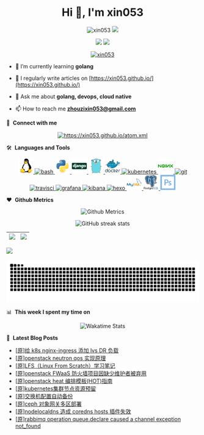 <h1 align="center">Hi 👋, I'm xin053</h1>
<p align="center"> <img src="https://gpvc.arturio.dev/xin053" alt="xin053" />
<a target="_blank" href=https://github.com/xin053>
  <img src=https://img.shields.io/github/followers/xin053?label=follow%20me&style=social />
</a></p>

<p align="center">
  <img src="https://count.getloli.com/get/@xin053?theme=rule34">
  <img src="https://weather-icon.journeyad.repl.co/@wuhan?v=1">
</p>

<p align="center"> <a href="https://github.com/ryo-ma/github-profile-trophy"><img src="https://github-profile-trophy.vercel.app/?username=xin053&theme=monokai&column=8&no-frame=true&no-bg=true" alt="xin053" /></a> </p>

- 🌱 I’m currently learning **golang**

- 📝 I regularly write articles on [https://xin053.github.io/](https://xin053.github.io/)

- 💬 Ask me about **golang, devops, cloud native**

- 📫 How to reach me **zhouzixin053@gmail.com**

🔗 &nbsp;**Connect with me**
<p align="center">
<a href="https://xin053.github.io/atom.xml" target="blank"><img align="center" src="https://raw.githubusercontent.com/rahuldkjain/github-profile-readme-generator/master/src/images/icons/Social/rss.svg" alt="https://xin053.github.io/atom.xml" height="30" width="40" /></a>
</p>

🛠️ &nbsp;**Languages and Tools**
<p align="center">
<a href="https://www.linux.org/" target="_blank"> <img src="https://raw.githubusercontent.com/devicons/devicon/master/icons/linux/linux-original.svg" alt="linux" width="40" height="40"/> </a>
<a href="https://www.gnu.org/software/bash/" target="_blank"> <img src="https://www.vectorlogo.zone/logos/gnu_bash/gnu_bash-icon.svg" alt="bash" width="40" height="40"/> </a>
<a href="https://www.python.org" target="_blank"> <img src="https://raw.githubusercontent.com/devicons/devicon/master/icons/python/python-original.svg" alt="python" width="40" height="40"/> </a>
<a href="https://www.djangoproject.com/" target="_blank"> <img src="https://raw.githubusercontent.com/devicons/devicon/master/icons/django/django-original.svg" alt="django" width="40" height="40"/> </a>
<a href="https://golang.org" target="_blank"> <img src="https://raw.githubusercontent.com/devicons/devicon/master/icons/go/go-original.svg" alt="go" width="40" height="40"/> </a>
<a href="https://www.docker.com/" target="_blank"> <img src="https://raw.githubusercontent.com/devicons/devicon/master/icons/docker/docker-original-wordmark.svg" alt="docker" width="40" height="40"/> </a>
<a href="https://kubernetes.io" target="_blank"> <img src="https://www.vectorlogo.zone/logos/kubernetes/kubernetes-icon.svg" alt="kubernetes" width="40" height="40"/> </a>
<a href="https://www.nginx.com" target="_blank"> <img src="https://raw.githubusercontent.com/devicons/devicon/master/icons/nginx/nginx-original.svg" alt="nginx" width="40" height="40"/> </a>
<a href="https://git-scm.com/" target="_blank"> <img src="https://www.vectorlogo.zone/logos/git-scm/git-scm-icon.svg" alt="git" width="40" height="40"/> </a>
<a href="https://travis-ci.org" target="_blank"> <img src="https://www.vectorlogo.zone/logos/travis-ci/travis-ci-icon.svg" alt="travisci" width="40" height="40"/> </a>
<a href="https://grafana.com" target="_blank"> <img src="https://www.vectorlogo.zone/logos/grafana/grafana-icon.svg" alt="grafana" width="40" height="40"/> </a>
<a href="https://www.elastic.co/kibana" target="_blank"> <img src="https://www.vectorlogo.zone/logos/elasticco_kibana/elasticco_kibana-icon.svg" alt="kibana" width="40" height="40"/> </a>
<a href="hexo.io/" target="_blank"> <img src="https://www.vectorlogo.zone/logos/hexoio/hexoio-icon.svg" alt="hexo" width="40" height="40"/> </a>
<a href="https://www.mysql.com/" target="_blank"> <img src="https://raw.githubusercontent.com/devicons/devicon/master/icons/mysql/mysql-original-wordmark.svg" alt="mysql" width="40" height="40"/> </a>
<a href="https://www.postgresql.org" target="_blank"> <img src="https://raw.githubusercontent.com/devicons/devicon/master/icons/postgresql/postgresql-original-wordmark.svg" alt="postgresql" width="40" height="40"/> </a>
<a href="https://www.photoshop.com/en" target="_blank"> <img src="https://raw.githubusercontent.com/devicons/devicon/master/icons/photoshop/photoshop-line.svg" alt="photoshop" width="40" height="40"/> </a>
</p>

❤️ &nbsp;**Github Metrics**
<p align="center"><img src="https://metrics.lecoq.io/xin053" alt="Github Metrics">
<br></p>

<p align="center"><img src="https://github-readme-streak-stats.herokuapp.com/?user=xin053&theme=cobalt&hide_border=true&currStreakNum=DD2727&sideNums=8D02DD&stroke=DD2727" alt="GitHub streak stats">
<br></p>

|![](https://github-readme-stats.vercel.app/api?username=xin053&hide_title=false&hide_border=true&show_icons=true&include_all_commits=true&line_height=21&bg_color=0,EC6C6C,FFD479,FFFC79,73FA79&theme=graywhite&locale=cn)|![](https://github-readme-stats.vercel.app/api/top-langs/?username=xin053&hide_title=false&hide_border=true&layout=compact&bg_color=0,73FA79,73FDFF,D783FF&theme=graywhite&locale=cn&langs_count=10)|
|-|-|

![](https://activity-graph.herokuapp.com/graph?username=xin053&theme=redical)

![github contribution grid snake animation](https://raw.githubusercontent.com/xin053/xin053/output/github-contribution-grid-snake.svg)

📊 &nbsp;**This week I spent my time on**

<p align="center"><img src="https://github-readme-stats-taupe-two.vercel.app/api/wakatime?username=xin053&hide_title=true&hide_border=true&langs_count=5&bg_color=00000000&text_color=777" alt="Wakatime Stats">
<br></p>

📕 &nbsp;**Latest Blog Posts**
<!-- BLOG-POST-LIST:START -->
- [[原]给 k8s nginx-ingress 添加 lvs DR 负载](https://blog.csdn.net/u011459278/article/details/111871083)
- [[原]openstack neutron qos 实现原理](https://blog.csdn.net/u011459278/article/details/111317101)
- [[原]LFS（Linux From Scratch）学习笔记](https://blog.csdn.net/u011459278/article/details/108598805)
- [[原]openstack FWaaS 防火墙项目因缺少维护者被弃用](https://blog.csdn.net/u011459278/article/details/108222021)
- [[原]openstack heat 编排模板&lpar;HOT&rpar;指南](https://blog.csdn.net/u011459278/article/details/107671241)
- [[原]kubernetes集群节点资源预留](https://blog.csdn.net/u011459278/article/details/106788423)
- [[原]交换机配置自动备份](https://blog.csdn.net/u011459278/article/details/106636784)
- [[原]ceph 对象网关多区部署](https://blog.csdn.net/u011459278/article/details/106420562)
- [[原]nodelocaldns 造成 coredns hosts 插件失效](https://blog.csdn.net/u011459278/article/details/105416203)
- [[原]rabbimq operation queue.declare caused a channel exception not_found](https://blog.csdn.net/u011459278/article/details/104575073)
<!-- BLOG-POST-LIST:END -->
